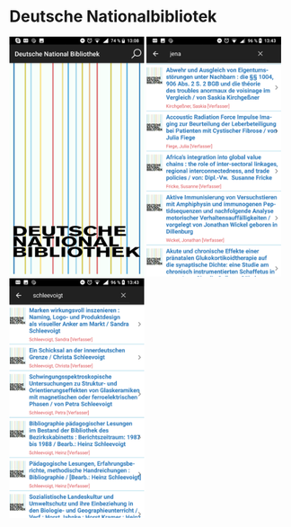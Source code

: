 # Deutsche Nationalbibliotek

<img src="https://raw.githubusercontent.com/AppWerft/DeutscheNationalbibliotek/master/Screenshots/1.png" width=240 />

<img src="https://raw.githubusercontent.com/AppWerft/DeutscheNationalbibliotek/master/Screenshots/Jena.png" width=240 />

<img src="https://raw.githubusercontent.com/AppWerft/DeutscheNationalbibliotek/master/Screenshots/Schleevoigt.png" width=240 />